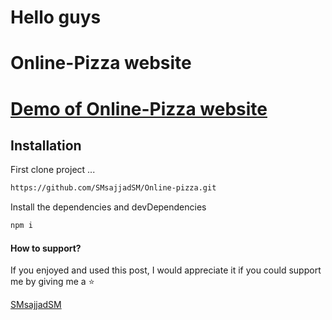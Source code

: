 # Hello guys

# Online-Pizza website


[Demo of Online-Pizza website]()
===



## Installation


First clone project ...

```sh
https://github.com/SMsajjadSM/Online-pizza.git
```

Install the dependencies and devDependencies

```sh
npm i
```


#### How to support?
 If you enjoyed and used this post,
I would appreciate it if you could
support me by giving me a ⭐

[SMsajjadSM](https://github.com/SMsajjadSM/online-pizza)

